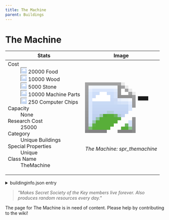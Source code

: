 ```yaml
---
title: The Machine
parent: Buildings
---
```

# The Machine

[//]: # (Pre-generated content)
<table><thead><tr><th>Stats</th><th>Image</th></tr></thead><tbody><tr><td><dl><dt>Cost</dt><dd><div class="resource-icon"><img style="object-position: -1009px -533px;" src="https://tfe2-wiki.github.io/assets/sprites.png"></div> 20000 Food<br><div class="resource-icon"><img style="object-position: -637px -751px;" src="https://tfe2-wiki.github.io/assets/sprites.png"></div> 10000 Wood<br><div class="resource-icon"><img style="object-position: -637px -737px;" src="https://tfe2-wiki.github.io/assets/sprites.png"></div> 5000 Stone<br><div class="resource-icon"><img style="object-position: -795px -761px;" src="https://tfe2-wiki.github.io/assets/sprites.png"></div> 10000 Machine Parts<br><div class="resource-icon"><img style="object-position: -526px -523px;" src="https://tfe2-wiki.github.io/assets/sprites.png"></div> 250 Computer Chips</dd><dt>Capacity</dt><dd>None</dd><dt>Research Cost</dt><dd>25000</dd><dt>Category</dt><dd>Unique Buildings</dd><dt>Special Properties</dt><dd>Unique</dd><dt>Class Name</dt><dd>TheMachine</dd></dl></td><td><style>.building-image {width: 200px;height: 200px;overflow: hidden;position: relative;}.building-image img {image-rendering: pixelated;object-fit: none;transform: scale(10);transform-origin: left top;position: absolute;left: 0;top: 0;}.resource-image {width: 200px;height: 200px;overflow: hidden;position: relative;}.resource-image img {image-rendering: pixelated;object-fit: none;transform: scale(20);transform-origin: left top;position: absolute;left: 0;top: 0;}.building-icon {width: 20px;height: 20px;overflow: hidden;position: relative;display: inline-block;}.building-icon img {image-rendering: pixelated;object-fit: none;transform: scale(1);transform-origin: left top;position: absolute;left: 0;top: 0;}.resource-icon {width: 20px;height: 20px;overflow: hidden;position: relative;display: inline-block;}.resource-icon img {image-rendering: pixelated;object-fit: none;transform: scale(2);transform-origin: left top;position: absolute;left: 0;top: 0;}</style><div class="building-image"><img style="object-position: -793px -921px;" src="https://tfe2-wiki.github.io/assets/sprites.png" alt="The Machine Back"><img style="object-position: -771px -921px;" src="https://tfe2-wiki.github.io/assets/sprites.png" alt="The Machine"></div><i>The Machine: spr_themachine</i></td></tr></tbody></table><details><summary>buildinginfo.json entry</summary>```json
	{
    "className": "TheMachine",
    "food": 20000,
    "wood": 10000,
    "stone": 5000,
    "machineParts": 10000,
    "refinedMetal": 0,
    "computerChips": 250,
    "knowledge": 25000,
    "category": "Unique Buildings",
    "unlockedByDefault": false,
    "specialInfo": [
        "unique"
    ]
}
	```</details><blockquote><i>"Makes Secret Society of the Key members live forever. Also produces random resources every day."</i></blockquote>

The page for The Machine is in need of content. Please help by contributing to the wiki!
